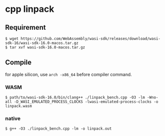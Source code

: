 # cpp linpack

## Requirement

```
$ wget https://github.com/WebAssembly/wasi-sdk/releases/download/wasi-sdk-16/wasi-sdk-16.0-macos.tar.gz
$ tar xvf wasi-sdk-16.0-macos.tar.gz
```

## Compile

for apple silicon, use `arch -x86_64` before compiler command.

### WASM

```
$ path/to/wasi-sdk-16.0/bin/clang++ ./linpack_bench.cpp -O3 -lm -Wno-all -D_WASI_EMULATED_PROCESS_CLOCKS -lwasi-emulated-process-clocks -o linpack.wasm
```

### native

```
$ g++ -O3 ./linpack_bench.cpp -lm -o linpack.out
```
